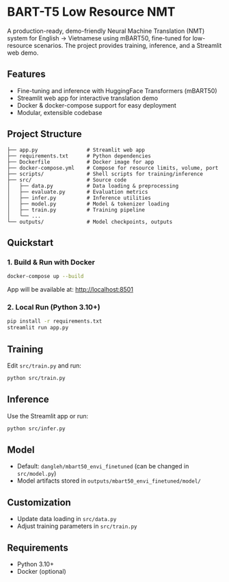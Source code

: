 # BART-T5 Low Resource NMT

A production-ready, demo-friendly Neural Machine Translation (NMT) system for English → Vietnamese using mBART50, fine-tuned for low-resource scenarios. The project provides training, inference, and a Streamlit web demo.

## Features

- Fine-tuning and inference with HuggingFace Transformers (mBART50)
- Streamlit web app for interactive translation demo
- Docker & docker-compose support for easy deployment
- Modular, extensible codebase

## Project Structure

```text
├── app.py                # Streamlit web app
├── requirements.txt      # Python dependencies
├── Dockerfile            # Docker image for app
├── docker-compose.yml    # Compose for resource limits, volume, port
├── scripts/              # Shell scripts for training/inference
├── src/                  # Source code
│   ├── data.py           # Data loading & preprocessing
│   ├── evaluate.py       # Evaluation metrics
│   ├── infer.py          # Inference utilities
│   ├── model.py          # Model & tokenizer loading
│   ├── train.py          # Training pipeline
│   └── ...
└── outputs/              # Model checkpoints, outputs
```

## Quickstart

### 1. Build & Run with Docker

```bash
docker-compose up --build
```

App will be available at: [http://localhost:8501](http://localhost:8501)

### 2. Local Run (Python 3.10+)

```bash
pip install -r requirements.txt
streamlit run app.py
```

## Training

Edit `src/train.py` and run:

```bash
python src/train.py
```

## Inference

Use the Streamlit app or run:

```bash
python src/infer.py
```

## Model

- Default: `dangleh/mbart50_envi_finetuned` (can be changed in `src/model.py`)
- Model artifacts stored in `outputs/mbart50_envi_finetuned/model/`

## Customization

- Update data loading in `src/data.py`
- Adjust training parameters in `src/train.py`

## Requirements

- Python 3.10+
- Docker (optional)
